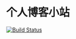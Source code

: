 # 个人博客小站

[![Build Status](https://www.travis-ci.com/Thawsoar/nuxtjs-blog.svg?branch=master)](https://www.travis-ci.com/Thawsoar/nuxtjs-blog)
